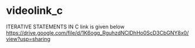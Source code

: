 # videolink_c
ITERATIVE STATEMENTS IN C
link is given below
https://drive.google.com/file/d/1K6ogg_RguhzdNCIDhHo0ScD3CbGNY8x0/view?usp=sharing
